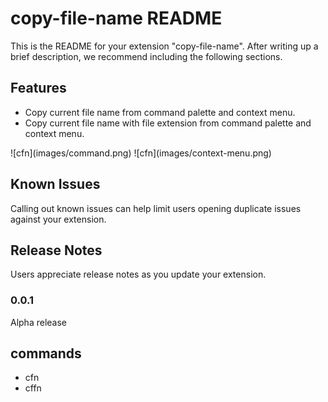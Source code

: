# copy-file-name README

This is the README for your extension "copy-file-name". After writing up a brief description, we recommend including the following sections.

## Features
* Copy current file name from command palette and context menu.
* Copy current file name with file extension from command palette and context menu.


\!\[cfn\]\(images/command.png\)
\!\[cfn\]\(images/context-menu.png\)

## Known Issues

Calling out known issues can help limit users opening duplicate issues against your extension.

## Release Notes

Users appreciate release notes as you update your extension.

### 0.0.1

Alpha release

## commands

- cfn 
- cffn

